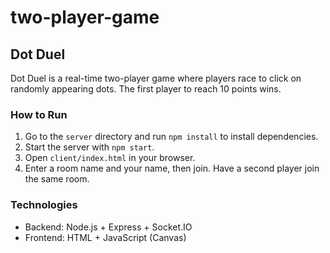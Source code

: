 # two-player-game
## Dot Duel

Dot Duel is a real-time two-player game where players race to click on randomly appearing dots. The first player to reach 10 points wins.

### How to Run
1. Go to the `server` directory and run `npm install` to install dependencies.
2. Start the server with `npm start`.
3. Open `client/index.html` in your browser.
4. Enter a room name and your name, then join. Have a second player join the same room.

### Technologies
- Backend: Node.js + Express + Socket.IO
- Frontend: HTML + JavaScript (Canvas)
